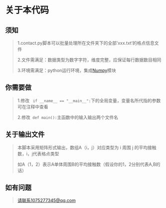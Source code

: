 #  关于本代码



##  须知

> 1.contact.py脚本可以批量处理所在文件夹下的全部‘xxx.txt’的格点信息文件
>
> 2.文件需满足：数据类型为数字字符，维度完整，应保证每行数据数目相同
>
> 3.环境需满足：python运行环境，集成[Numpy](https://numpy.org/)模块



## 你需要做

> 1.修改 ``` if __name__ == "__main__":```下的全局变量，变量名所代指的参数可在注释中查看
>
> 2.修改``` def main():```主函数中的输入输出两个文件名



## 关于输出文件

> 本脚本采用矩阵形式输出，数组A（i，j）对应类型为 i 周围 j 的平均接触数，i，j代表格点类型
>
> 如A（1，2）表示A单体周围B的平均接触数（假设你的1，2分别代表A,B的话）



## 如有问题

> 请联系1075277345@qq.com